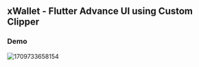 ## xWallet - Flutter Advance UI using Custom Clipper



### Demo
![1709733658154](https://github.com/tusharhow/xWallet/assets/65107679/f04fc05b-2a0a-4439-bf77-20956de90760)
